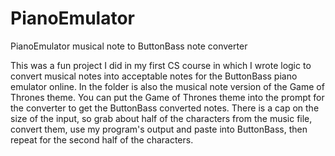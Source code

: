 # PianoEmulator
PianoEmulator musical note to ButtonBass note converter

This was a fun project I did in my first CS course in which I wrote logic to convert musical notes into acceptable notes for the ButtonBass piano emulator online. In the folder is also the musical note version of the Game of Thrones theme. You can put the Game of Thrones theme into the prompt for the converter to get the ButtonBass converted notes. There is a cap on the size of the input, so grab about half of the characters from the music file, convert them, use my program's output and paste into ButtonBass, then repeat for the second half of the characters.
